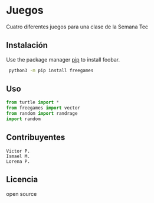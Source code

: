 # Juegos

Cuatro diferentes juegos para una clase de la Semana Tec

## Instalación

Use the package manager [pip](https://pip.pypa.io/en/stable/) to install foobar.

```bash
 python3 -m pip install freegames
```

## Uso

```python
from turtle import *
from freegames import vector
from random import randrage
import random
```

## Contribuyentes
```
Victor P.
Ismael M.
Lorena P.
```

## Licencia
open source
